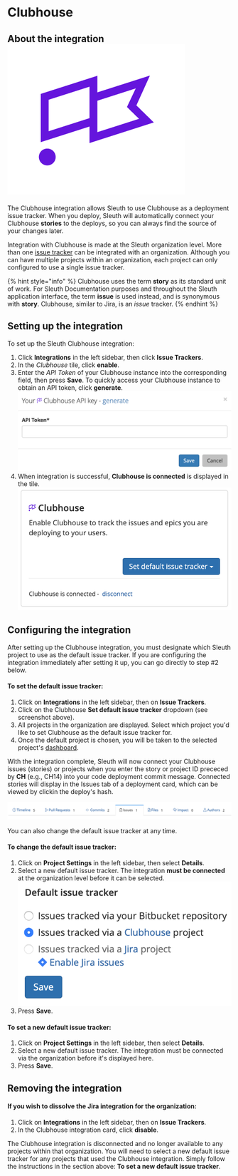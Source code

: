 # Clubhouse

## About the integration ![](../../.gitbook/assets/clubhouse.png) 

The Clubhouse integration allows Sleuth to use Clubhouse as a deployment issue tracker. When you deploy, Sleuth will automatically connect your Clubhouse **stories** to the deploys, so you can always find the source of your changes later. 

Integration with Clubhouse is made at the Sleuth organization level. More than one [issue tracker](./) can be integrated with an organization. Although you can have multiple projects within an organization, each project can only configured to use a single issue tracker. 

{% hint style="info" %}
Clubhouse uses the term **story** as its standard unit of work. For Sleuth Documentation purposes and throughout the Sleuth application interface, the term **issue** is used instead, and is synonymous with **story**. Clubhouse, similar to Jira, is an _issue_ tracker. 
{% endhint %}

## Setting up the integration

To set up the Sleuth Clubhouse integration:

1. Click **Integrations** in the left sidebar, then click **Issue Trackers**. 
2. In the _Clubhouse_ tile, click **enable**. 
3. Enter the _API Token_ of your Clubhouse instance into the corresponding field, then press **Save**. To quickly access your Clubhouse instance to obtain an API token, click **generate**.   ![](../../.gitbook/assets/clubhouse-api-key.png) 
4. When integration is successful, **Clubhouse is connected** is displayed in the tile.  ![](../../.gitbook/assets/clubhouse-connect-success.png) 

## Configuring the integration

After setting up the Clubhouse integration, you must designate which Sleuth project to use as the default issue tracker. If you are configuring the integration immediately after setting it up, you can go directly to step \#2 below. 

#### To set the default issue tracker: 

1. Click on **Integrations** in the left sidebar, then on **Issue Trackers**. 
2. Click on the Clubhouse **Set default issue tracker** dropdown \(see screenshot above\).
3. All projects in the organization are displayed. Select which project you'd like to set Clubhouse as the default issue tracker for. 
4. Once the default project is chosen, you will be taken to the selected project's [dashboard](../../dashboard.md). 

With the integration complete, Sleuth will now connect your Clubhouse issues \(stories\) or projects when you enter the story or project ID prececed by **CH** \(e.g., CH14\) into your code deployment commit message. Connected stories will display in the Issues tab of a deployment card, which can be viewed by clickin the deploy's hash. 

![Connected Clubhouse issues \(stories\) are available in the Issues tab](../../.gitbook/assets/issues-tab-deploy-card.png)

You can also change the default issue tracker at any time. 

#### To change the default issue tracker: 

1. Click on **Project Settings** in the left sidebar, then select **Details**. 
2. Select a new default issue tracker. The integration **must be connected** at the organization level before it can be selected.  ![](../../.gitbook/assets/clubhouse-default-issue-tracker.png) 
3. Press **Save**.

#### To set a new default issue tracker: 

1. Click on **Project Settings** in the left sidebar, then select **Details**. 
2. Select a new default issue tracker. The integration must be connected via the organization before it's displayed here. 
3. Press **Save**.

## Removing the integration

#### If you wish to dissolve the Jira integration for the organization: 

1. Click on **Integrations** in the left sidebar, then on **Issue Trackers**. 
2. In the Clubhouse integration card, click **disable**.

The Clubhouse integration is disconnected and no longer available to any projects within that organization. You will need to select a new default issue tracker for any projects that used the Clubhouse integration. Simply follow the instructions in the section above: **To set a new default issue tracker**. 

